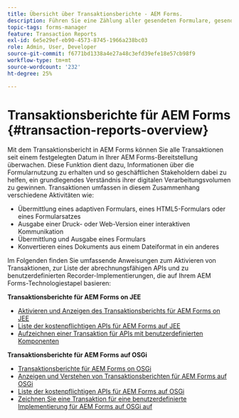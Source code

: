```yaml
---
title: Übersicht über Transaktionsberichte - AEM Forms.
description: Führen Sie eine Zählung aller gesendeten Formulare, gesendeten Dokumente, wiedergegebenen interaktiven Nachrichten, in ein anderes Format konvertierten Dokumenten usw. durch.
topic-tags: forms-manager
feature: Transaction Reports
exl-id: 6e5e29ef-eb90-4573-8745-1966a238bc03
role: Admin, User, Developer
source-git-commit: f6771bd1338a4e27a48c3efd39efe18e57cb98f9
workflow-type: tm+mt
source-wordcount: '232'
ht-degree: 25%

---
```


# Transaktionsberichte für AEM Forms {#transaction-reports-overview}

Mit dem Transaktionsbericht in AEM Forms können Sie alle Transaktionen seit einem festgelegten Datum in Ihrer AEM Forms-Bereitstellung überwachen. Diese Funktion dient dazu, Informationen über die Formularnutzung zu erhalten und so geschäftlichen Stakeholdern dabei zu helfen, ein grundlegendes Verständnis ihrer digitalen Verarbeitungsvolumen zu gewinnen. Transaktionen umfassen in diesem Zusammenhang verschiedene Aktivitäten wie:

* Übermittlung eines adaptiven Formulars, eines HTML5-Formulars oder eines Formularsatzes
* Ausgabe einer Druck- oder Web-Version einer interaktiven Kommunikation
* Übermittlung und Ausgabe eines Formulars
* Konvertieren eines Dokuments aus einem Dateiformat in ein anderes

Im Folgenden finden Sie umfassende Anweisungen zum Aktivieren von Transaktionen, zur Liste der abrechnungsfähigen APIs und zu benutzerdefinierten Recorder-Implementierungen, die auf Ihrem AEM Forms-Technologiestapel basieren:

**Transaktionsberichte für AEM Forms on JEE**

* [Aktivieren und Anzeigen des Transaktionsberichts für AEM Forms on JEE](/help/forms/using/transaction-report-overview-jee.md)
* [Liste der kostenpflichtigen APIs für AEM Forms auf JEE](/help/forms/using/transaction-reports-billable-apis-jee.md)
* [Aufzeichnen einer Transaktion für APIs mit benutzerdefinierten Komponenten](/help/forms/using/record-transaction-custom-component-jee.md)

**Transaktionsberichte für AEM Forms auf OSGi**

* [Transaktionsberichte für AEM Forms on OSGi](/help/forms/using/transaction-reports-overview.md)
* [Anzeigen und Verstehen von Transaktionsberichten für AEM Forms auf OSGi](/help/forms/using/viewing-and-understanding-transaction-reports.md)
* [Liste der kostenpflichtigen APIs für AEM Forms auf OSGi](/help/forms/using/transaction-reports-billable-apis.md)
* [Zeichnen Sie eine Transaktion für eine benutzerdefinierte Implementierung für AEM Forms auf OSGi auf](/help/forms/using/record-transaction-custom-implementation.md)
